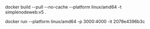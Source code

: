 docker build --pull --no-cache --platform linux/amd64 -t simplenodeweb:v5 .

docker run --platform linux/amd64 -p 3000:4000 -it 2078e4396b3c 